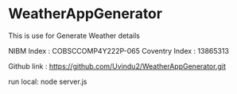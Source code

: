 # WeatherAppGenerator
This is use for Generate Weather details

NIBM Index : COBSCCOMP4Y222P-065
Coventry Index : 13865313

Github link : https://github.com/Uvindu2/WeatherAppGenerator.git

run local:
node server.js
